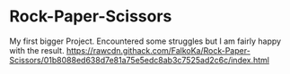 # Rock-Paper-Scissors
My first bigger Project. Encountered some struggles but I am fairly happy with the result.
https://rawcdn.githack.com/FalkoKa/Rock-Paper-Scissors/01b8088ed638d7e81a75e5edc8ab3c7525ad2c6c/index.html
